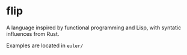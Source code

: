# flip

A language inspired by functional programming and Lisp, with syntatic influences from Rust.

Examples are located in `euler/`
